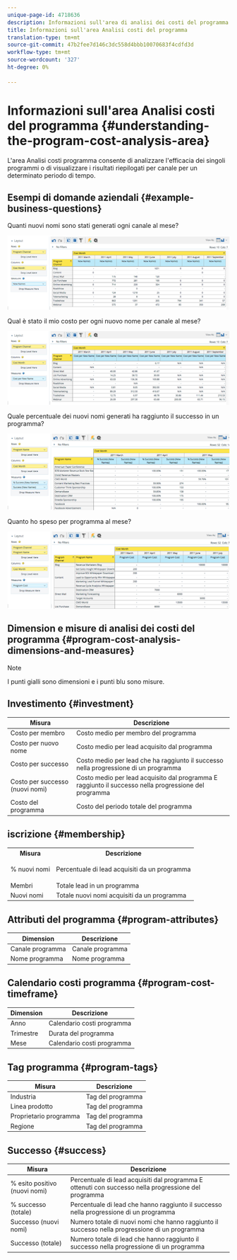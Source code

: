 ```yaml
---
unique-page-id: 4718636
description: Informazioni sull'area di analisi dei costi del programma - Documenti Marketo - Documentazione del prodotto
title: Informazioni sull'area Analisi costi del programma
translation-type: tm+mt
source-git-commit: 47b2fee7d146c3dc558d4bbb10070683f4cdfd3d
workflow-type: tm+mt
source-wordcount: '327'
ht-degree: 0%

---
```



# Informazioni sull&#39;area Analisi costi del programma {#understanding-the-program-cost-analysis-area}

L&#39;area Analisi costi programma consente di analizzare l&#39;efficacia dei singoli programmi o di visualizzare i risultati riepilogati per canale per un determinato periodo di tempo.

## Esempi di domande aziendali {#example-business-questions}

Quanti nuovi nomi sono stati generati ogni canale al mese?

![](assets/image2015-5-6-14-3a13-3a47.png)

Qual è stato il mio costo per ogni nuovo nome per canale al mese?

![](assets/image2015-5-6-14-3a16-3a28.png)

Quale percentuale dei nuovi nomi generati ha raggiunto il successo in un programma?

![](assets/image2015-5-6-14-3a31-3a15.png)

Quanto ho speso per programma al mese?

![](assets/image2015-5-6-14-3a36-3a34.png)

## Dimension e misure di analisi dei costi del programma {#program-cost-analysis-dimensions-and-measures}

>[!NOTE]
>
>I punti gialli sono dimensioni e i punti blu sono misure.

## Investimento {#investment}

| Misura | Descrizione |
|---|---|
| Costo per membro | Costo medio per membro del programma |
| Costo per nuovo nome | Costo medio per lead acquisito dal programma |
| Costo per successo | Costo medio per lead che ha raggiunto il successo nella progressione di un programma |
| Costo per successo (nuovi nomi) | Costo medio per lead acquisito dal programma E raggiunto il successo nella progressione del programma |
| Costo del programma | Costo del periodo totale del programma |

## iscrizione {#membership}

<table> 
 <tbody> 
  <tr> 
   <th>Misura</th> 
   <th>Descrizione</th> 
  </tr> 
  <tr> 
   <td><p>% nuovi nomi</p></td> 
   <td>Percentuale di lead acquisiti da un programma</td> 
  </tr> 
  <tr> 
   <td>Membri</td> 
   <td>Totale lead in un programma</td> 
  </tr> 
  <tr> 
   <td>Nuovi nomi</td> 
   <td>Totale nuovi nomi acquisiti da un programma</td> 
  </tr> 
 </tbody> 
</table>

## Attributi del programma {#program-attributes}

| Dimension | Descrizione |
|---|---|
| Canale programma | Canale programma |
| Nome programma | Nome programma |

## Calendario costi programma {#program-cost-timeframe}

| Dimension | Descrizione |
|---|---|
| Anno | Calendario costi programma |
| Trimestre | Durata del programma |
| Mese | Calendario costi programma |

## Tag programma {#program-tags}

| Misura | Descrizione |
|---|---|
| Industria | Tag del programma |
| Linea prodotto | Tag del programma |
| Proprietario programma | Tag del programma |
| Regione | Tag del programma |

## Successo {#success}

| Misura | Descrizione |
|---|---|
| % esito positivo (nuovi nomi) | Percentuale di lead acquisiti dal programma E ottenuti con successo nella progressione del programma |
| % successo (totale) | Percentuale di lead che hanno raggiunto il successo nella progressione di un programma |
| Successo (nuovi nomi) | Numero totale di nuovi nomi che hanno raggiunto il successo nella progressione di un programma |
| Successo (totale) | Numero totale di lead che hanno raggiunto il successo nella progressione di un programma |

